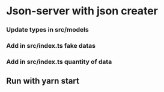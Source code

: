 # Json-server with json creater
### Update types in src/models  
### Add in src/index.ts fake datas
### Add in src/index.ts quantity of data

## Run with yarn start